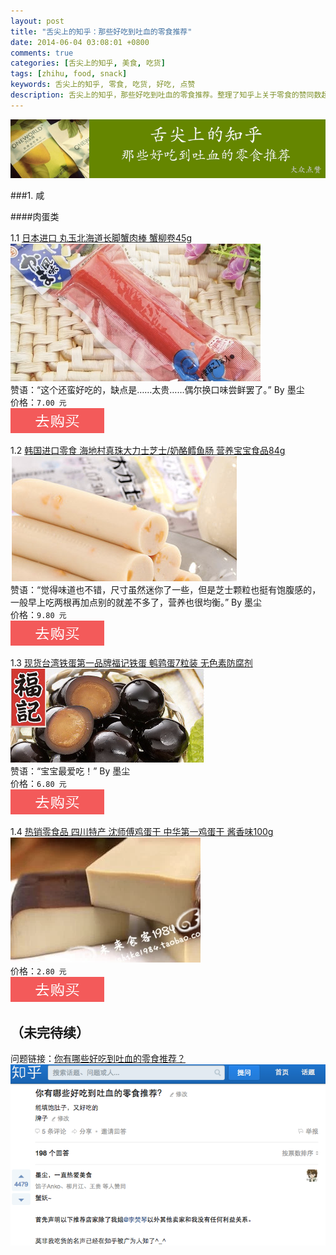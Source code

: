 ```yaml
---
layout: post
title: "舌尖上的知乎：那些好吃到吐血的零食推荐"
date: 2014-06-04 03:08:01 +0800
comments: true
categories: [舌尖上的知乎, 美食, 吃货]
tags: [zhihu, food, snack]
keywords: 舌尖上的知乎, 零食, 吃货, 好吃, 点赞
description: 舌尖上的知乎，那些好吃到吐血的零食推荐。整理了知乎上关于零食的赞同数超过200的答案，作为吃货，你绝对不会轻易错过每一款零食。
---
```


![知乎上好吃的零食](/images/2014/06/like_lessfun_zhihu_food_title.png)

<!--more-->


###1. 咸

####肉蛋类

1.1 [日本进口 丸玉北海道长脚蟹肉棒 蟹柳卷45g](http://redirect.simba.taobao.com/rd?w=unionnojs&f=http%3A%2F%2Fre.taobao.com%2Feauction%3Fe%3DYlFjBsMKJ53ghojqVNxKsXSyXs7s1jFOfZ9qN1qD0ICLltG5xFicOSZqewpHPyZzhaJp1oCtxMCiOY8bFY6o%252FYxVYNnJW8uLsw%252BsAOyMchKB3ujUJI0OeA%253D%253D%26ptype%3D100010&k=e2e107a2b72ca1b1&c=un&b=alimm_0&p=mm_52080904_6680095_22872038)  
[![丸玉北海道长脚蟹肉棒](/images/2014/06/like_lessfun_zhihu_food_detail_1.png)](http://redirect.simba.taobao.com/rd?w=unionnojs&f=http%3A%2F%2Fre.taobao.com%2Feauction%3Fe%3DYlFjBsMKJ53ghojqVNxKsXSyXs7s1jFOfZ9qN1qD0ICLltG5xFicOSZqewpHPyZzhaJp1oCtxMCiOY8bFY6o%252FYxVYNnJW8uLsw%252BsAOyMchKB3ujUJI0OeA%253D%253D%26ptype%3D100010&k=e2e107a2b72ca1b1&c=un&b=alimm_0&p=mm_52080904_6680095_22872038)  
赞语：“这个还蛮好吃的，缺点是……太贵……偶尔换口味尝鲜罢了。” By 墨尘  
价格：`7.00 元`  
<a target="_blank" href='http://redirect.simba.taobao.com/rd?w=unionnojs&f=http%3A%2F%2Fre.taobao.com%2Feauction%3Fe%3DYlFjBsMKJ53ghojqVNxKsXSyXs7s1jFOfZ9qN1qD0ICLltG5xFicOSZqewpHPyZzhaJp1oCtxMCiOY8bFY6o%252FYxVYNnJW8uLsw%252BsAOyMchKB3ujUJI0OeA%253D%253D%26ptype%3D100010&k=e2e107a2b72ca1b1&c=un&b=alimm_0&p=mm_52080904_6680095_22872038'><img src='/images/common/like_lessfun_common_buy.png' /></a>

1.2 [韩国进口零食 海地村真珠大力士芝士/奶酪鳕鱼肠 营养宝宝食品84g](http://redirect.simba.taobao.com/rd?w=unionnojs&f=http%3A%2F%2Fre.taobao.com%2Feauction%3Fe%3DAXyYkC1MXpHghojqVNxKsSsrL4OqjMhtokW4bPA0wMWLltG5xFicOSZqewpHPyZzhaJp1oCtxMCiOY8bFY6o%252FYxVYNnJW8uLsw%252BsAOyMchKB3ujUJI0OeA%253D%253D%26ptype%3D100010&k=e2e107a2b72ca1b1&c=un&b=alimm_0&p=mm_52080904_6680095_22872038)  
[![大力士芝士](/images/2014/06/like_lessfun_zhihu_food_detail_2.png)](http://redirect.simba.taobao.com/rd?w=unionnojs&f=http%3A%2F%2Fre.taobao.com%2Feauction%3Fe%3DAXyYkC1MXpHghojqVNxKsSsrL4OqjMhtokW4bPA0wMWLltG5xFicOSZqewpHPyZzhaJp1oCtxMCiOY8bFY6o%252FYxVYNnJW8uLsw%252BsAOyMchKB3ujUJI0OeA%253D%253D%26ptype%3D100010&k=e2e107a2b72ca1b1&c=un&b=alimm_0&p=mm_52080904_6680095_22872038)  
赞语：“觉得味道也不错，尺寸虽然迷你了一些，但是芝士颗粒也挺有饱腹感的，一般早上吃两根再加点别的就差不多了，营养也很均衡。” By 墨尘  
价格：`9.80 元`  
<a target="_blank" href='http://redirect.simba.taobao.com/rd?w=unionnojs&f=http%3A%2F%2Fre.taobao.com%2Feauction%3Fe%3DAXyYkC1MXpHghojqVNxKsSsrL4OqjMhtokW4bPA0wMWLltG5xFicOSZqewpHPyZzhaJp1oCtxMCiOY8bFY6o%252FYxVYNnJW8uLsw%252BsAOyMchKB3ujUJI0OeA%253D%253D%26ptype%3D100010&k=e2e107a2b72ca1b1&c=un&b=alimm_0&p=mm_52080904_6680095_22872038'><img src='/images/common/like_lessfun_common_buy.png' /></a>

1.3 [现货台湾铁蛋第一品牌福记铁蛋 鹌鹑蛋7粒装 无色素防腐剂](http://redirect.simba.taobao.com/rd?w=unionnojs&f=http%3A%2F%2Fre.taobao.com%2Feauction%3Fe%3Dn1cDIyikX44jmraEDZVrLoABzfadKk91sMiqaJ97LhaLltG5xFicOSZqewpHPyZzhaJp1oCtxMCiOY8bFY6o%252FYxVYNnJW8uLsw%252BsAOyMchKB3ujUJI0OeA%253D%253D%26ptype%3D100010&k=e2e107a2b72ca1b1&c=un&b=alimm_0&p=mm_52080904_6680095_22872038)  
[![福记铁蛋 鹌鹑蛋7粒装](/images/2014/06/like_lessfun_zhihu_food_detail_3.png)](http://redirect.simba.taobao.com/rd?w=unionnojs&f=http%3A%2F%2Fre.taobao.com%2Feauction%3Fe%3Dn1cDIyikX44jmraEDZVrLoABzfadKk91sMiqaJ97LhaLltG5xFicOSZqewpHPyZzhaJp1oCtxMCiOY8bFY6o%252FYxVYNnJW8uLsw%252BsAOyMchKB3ujUJI0OeA%253D%253D%26ptype%3D100010&k=e2e107a2b72ca1b1&c=un&b=alimm_0&p=mm_52080904_6680095_22872038)  
赞语：“宝宝最爱吃！” By 墨尘  
价格：`6.80 元`  
<a target="_blank" href='http://redirect.simba.taobao.com/rd?w=unionnojs&f=http%3A%2F%2Fre.taobao.com%2Feauction%3Fe%3Dn1cDIyikX44jmraEDZVrLoABzfadKk91sMiqaJ97LhaLltG5xFicOSZqewpHPyZzhaJp1oCtxMCiOY8bFY6o%252FYxVYNnJW8uLsw%252BsAOyMchKB3ujUJI0OeA%253D%253D%26ptype%3D100010&k=e2e107a2b72ca1b1&c=un&b=alimm_0&p=mm_52080904_6680095_22872038'><img src='/images/common/like_lessfun_common_buy.png' /></a>

1.4 [热销零食品 四川特产 沈师傅鸡蛋干 中华第一鸡蛋干 酱香味100g](http://redirect.simba.taobao.com/rd?w=unionnojs&f=http%3A%2F%2Fre.taobao.com%2Feauction%3Fe%3DOqC82BDB%252B%252B3pEWlLRNQ%252BekrgprIU3k8nMPcN16n%252Fbk3lL1tPWpvWRNSY3YY37eLzlZ%252BrfyBFbrUGck2IZ3qldU2I0ZWMu0XQZ7%252BgCpI6zzjLeDEbMH2uIQ%253D%253D%26ptype%3D100010&k=e2e107a2b72ca1b1&c=un&b=alimm_0&p=mm_52080904_6680095_22872038)  
[![沈师傅鸡蛋干](/images/2014/06/like_lessfun_zhihu_food_detail_4.png)](http://redirect.simba.taobao.com/rd?w=unionnojs&f=http%3A%2F%2Fre.taobao.com%2Feauction%3Fe%3DOqC82BDB%252B%252B3pEWlLRNQ%252BekrgprIU3k8nMPcN16n%252Fbk3lL1tPWpvWRNSY3YY37eLzlZ%252BrfyBFbrUGck2IZ3qldU2I0ZWMu0XQZ7%252BgCpI6zzjLeDEbMH2uIQ%253D%253D%26ptype%3D100010&k=e2e107a2b72ca1b1&c=un&b=alimm_0&p=mm_52080904_6680095_22872038)  
价格：`2.80 元`  
<a target="_blank" href='http://redirect.simba.taobao.com/rd?w=unionnojs&f=http%3A%2F%2Fre.taobao.com%2Feauction%3Fe%3DOqC82BDB%252B%252B3pEWlLRNQ%252BekrgprIU3k8nMPcN16n%252Fbk3lL1tPWpvWRNSY3YY37eLzlZ%252BrfyBFbrUGck2IZ3qldU2I0ZWMu0XQZ7%252BgCpI6zzjLeDEbMH2uIQ%253D%253D%26ptype%3D100010&k=e2e107a2b72ca1b1&c=un&b=alimm_0&p=mm_52080904_6680095_22872038'><img src='/images/common/like_lessfun_common_buy.png' /></a>


（未完待续）
------

问题链接：[你有哪些好吃到吐血的零食推荐？](http://www.zhihu.com/question/21350123)  
![那些好吃到吐血的零食推荐](/images/2014/06/like_lessfun_zhihu_food_quetion.png)